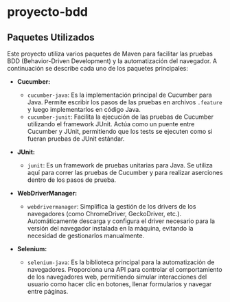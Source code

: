 # proyecto-bdd

## Paquetes Utilizados

Este proyecto utiliza varios paquetes de Maven para facilitar las pruebas BDD (Behavior-Driven Development) y la automatización del navegador. A continuación se describe cada uno de los paquetes principales:

- **Cucumber:**
  - `cucumber-java`: Es la implementación principal de Cucumber para Java. Permite escribir los pasos de las pruebas en archivos `.feature` y luego implementarlos en código Java.
  - `cucumber-junit`: Facilita la ejecución de las pruebas de Cucumber utilizando el framework JUnit. Actúa como un puente entre Cucumber y JUnit, permitiendo que los tests se ejecuten como si fueran pruebas de JUnit estándar.

- **JUnit:**
  - `junit`: Es un framework de pruebas unitarias para Java. Se utiliza aquí para correr las pruebas de Cucumber y para realizar aserciones dentro de los pasos de prueba.

- **WebDriverManager:**
  - `webdrivermanager`: Simplifica la gestión de los drivers de los navegadores (como ChromeDriver, GeckoDriver, etc.). Automáticamente descarga y configura el driver necesario para la versión del navegador instalada en la máquina, evitando la necesidad de gestionarlos manualmente.

- **Selenium:**
  - `selenium-java`: Es la biblioteca principal para la automatización de navegadores. Proporciona una API para controlar el comportamiento de los navegadores web, permitiendo simular interacciones del usuario como hacer clic en botones, llenar formularios y navegar entre páginas.